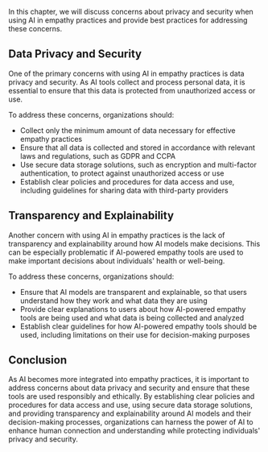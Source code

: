 
In this chapter, we will discuss concerns about privacy and security when using AI in empathy practices and provide best practices for addressing these concerns.

Data Privacy and Security
-------------------------

One of the primary concerns with using AI in empathy practices is data privacy and security. As AI tools collect and process personal data, it is essential to ensure that this data is protected from unauthorized access or use.

To address these concerns, organizations should:

* Collect only the minimum amount of data necessary for effective empathy practices
* Ensure that all data is collected and stored in accordance with relevant laws and regulations, such as GDPR and CCPA
* Use secure data storage solutions, such as encryption and multi-factor authentication, to protect against unauthorized access or use
* Establish clear policies and procedures for data access and use, including guidelines for sharing data with third-party providers

Transparency and Explainability
-------------------------------

Another concern with using AI in empathy practices is the lack of transparency and explainability around how AI models make decisions. This can be especially problematic if AI-powered empathy tools are used to make important decisions about individuals' health or well-being.

To address these concerns, organizations should:

* Ensure that AI models are transparent and explainable, so that users understand how they work and what data they are using
* Provide clear explanations to users about how AI-powered empathy tools are being used and what data is being collected and analyzed
* Establish clear guidelines for how AI-powered empathy tools should be used, including limitations on their use for decision-making purposes

Conclusion
----------

As AI becomes more integrated into empathy practices, it is important to address concerns about data privacy and security and ensure that these tools are used responsibly and ethically. By establishing clear policies and procedures for data access and use, using secure data storage solutions, and providing transparency and explainability around AI models and their decision-making processes, organizations can harness the power of AI to enhance human connection and understanding while protecting individuals' privacy and security.
